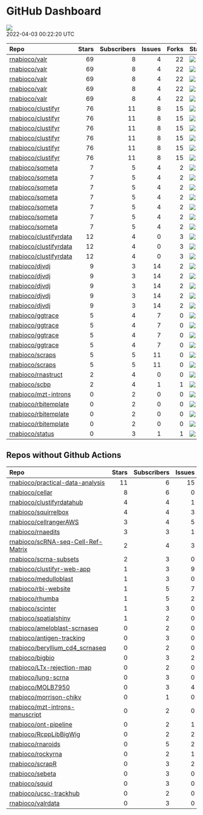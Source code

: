 GitHub Dashboard
================

![](https://github.com/rnabioco/status/workflows/Render%20Status/badge.svg)  
2022-04-03 00:22:20 UTC

| Repo                                                                | Stars | Subscribers | Issues | Forks | Status                                                                                                                                                     | Commit                                                                                                                                                                                                            |
| :------------------------------------------------------------------ | ----: | ----------: | -----: | ----: | :--------------------------------------------------------------------------------------------------------------------------------------------------------- | :---------------------------------------------------------------------------------------------------------------------------------------------------------------------------------------------------------------- |
| [rnabioco/valr](https://github.com/rnabioco/valr)                   |    69 |           8 |      4 |    22 | [![](https://github.com/rnabioco/valr/workflows/R-CMD-check/badge.svg)](https://github.com/rnabioco/valr/actions/runs/1873805812)                          | <a href="https://github.com/rnabioco/valr/commit/c5717f0b3b1c268d33013266629d84e80b71fd1f" title="add package">c5717f</a>                                                                                         |
| [rnabioco/valr](https://github.com/rnabioco/valr)                   |    69 |           8 |      4 |    22 | [![](https://github.com/rnabioco/valr/workflows/pkgdown/badge.svg)](https://github.com/rnabioco/valr/actions/runs/1873805809)                              | <a href="https://github.com/rnabioco/valr/commit/c5717f0b3b1c268d33013266629d84e80b71fd1f" title="add package">c5717f</a>                                                                                         |
| [rnabioco/valr](https://github.com/rnabioco/valr)                   |    69 |           8 |      4 |    22 | [![](https://github.com/rnabioco/valr/workflows/Commands/badge.svg)](https://github.com/rnabioco/valr/actions/runs/1585228242)                             | <a href="https://github.com/rnabioco/valr/commit/aff74d6595a76347cd2edcf6e2fb53464cb049b9" title="increment version number to development version">aff74d</a>                                                     |
| [rnabioco/valr](https://github.com/rnabioco/valr)                   |    69 |           8 |      4 |    22 | [![](https://github.com/rnabioco/valr/workflows/test-coverage/badge.svg)](https://github.com/rnabioco/valr/actions/runs/1873805810)                        | <a href="https://github.com/rnabioco/valr/commit/c5717f0b3b1c268d33013266629d84e80b71fd1f" title="add package">c5717f</a>                                                                                         |
| [rnabioco/valr](https://github.com/rnabioco/valr)                   |    69 |           8 |      4 |    22 | [![](https://github.com/rnabioco/valr/workflows/pages-build-deployment/badge.svg)](https://github.com/rnabioco/valr/actions/runs/1986776455)               | <a href="https://github.com/rnabioco/valr/commit/78a7d5507fdd4ae11d75d4ace0057f11d218d6f3" title="Deploying to gh-pages from @ rnabioco/valr@c5717f0b3b1c268d33013266629d84e80b71fd1f 🚀">78a7d5</a>               |
| [rnabioco/clustifyr](https://github.com/rnabioco/clustifyr)         |    76 |          11 |      8 |    15 | [![](https://github.com/rnabioco/clustifyr/workflows/R-CMD-check/badge.svg)](https://github.com/rnabioco/clustifyr/actions/runs/64597387)                  | <a href="https://github.com/rnabioco/clustifyr/commit/fde17917d935de5dd203df212e2cea49f18bf3d3" title="Install dev Rccp for tests">fde179</a>                                                                     |
| [rnabioco/clustifyr](https://github.com/rnabioco/clustifyr)         |    76 |          11 |      8 |    15 | [![](https://github.com/rnabioco/clustifyr/workflows/R-CMD-check-bioc/badge.svg)](https://github.com/rnabioco/clustifyr/actions/runs/1964253051)           | <a href="https://github.com/rnabioco/clustifyr/commit/005d2fcf85fe173b01c1dd71bf55dce8b3de672b" title="update email">005d2f</a>                                                                                   |
| [rnabioco/clustifyr](https://github.com/rnabioco/clustifyr)         |    76 |          11 |      8 |    15 | [![](https://github.com/rnabioco/clustifyr/workflows/pkgdown/badge.svg)](https://github.com/rnabioco/clustifyr/actions/runs/1964253052)                    | <a href="https://github.com/rnabioco/clustifyr/commit/005d2fcf85fe173b01c1dd71bf55dce8b3de672b" title="update email">005d2f</a>                                                                                   |
| [rnabioco/clustifyr](https://github.com/rnabioco/clustifyr)         |    76 |          11 |      8 |    15 | [![](https://github.com/rnabioco/clustifyr/workflows/Commands/badge.svg)](https://github.com/rnabioco/clustifyr/actions/runs/2059266410)                   | <a href="https://github.com/rnabioco/clustifyr/commit/005d2fcf85fe173b01c1dd71bf55dce8b3de672b" title="update email">005d2f</a>                                                                                   |
| [rnabioco/clustifyr](https://github.com/rnabioco/clustifyr)         |    76 |          11 |      8 |    15 | [![](https://github.com/rnabioco/clustifyr/workflows/test-coverage/badge.svg)](https://github.com/rnabioco/clustifyr/actions/runs/1964253049)              | <a href="https://github.com/rnabioco/clustifyr/commit/005d2fcf85fe173b01c1dd71bf55dce8b3de672b" title="update email">005d2f</a>                                                                                   |
| [rnabioco/clustifyr](https://github.com/rnabioco/clustifyr)         |    76 |          11 |      8 |    15 | [![](https://github.com/rnabioco/clustifyr/workflows/pages-build-deployment/badge.svg)](https://github.com/rnabioco/clustifyr/actions/runs/1964270747)     | <a href="https://github.com/rnabioco/clustifyr/commit/31ec6916260730f3c5974a7bfeb9f7200d9507a4" title="Deploying to gh-pages from @ rnabioco/clustifyr@005d2fcf85fe173b01c1dd71bf55dce8b3de672b 🚀">31ec69</a>     |
| [rnabioco/someta](https://github.com/rnabioco/someta)               |     7 |           5 |      4 |     2 | [![](https://github.com/rnabioco/someta/workflows/pkgdown/badge.svg)](https://github.com/rnabioco/someta/actions/runs/1873927849)                          | <a href="https://github.com/rnabioco/someta/commit/7b45d7c0c5045207eba4e1e183dc61ce48c83b14" title="update workflow">7b45d7</a>                                                                                   |
| [rnabioco/someta](https://github.com/rnabioco/someta)               |     7 |           5 |      4 |     2 | [![](https://github.com/rnabioco/someta/workflows/test-coverage/badge.svg)](https://github.com/rnabioco/someta/actions/runs/310258486)                     | <a href="https://github.com/rnabioco/someta/commit/62ccfeb51f1e05dd728c9fed8e15d507f36c3058" title="keep trying 5">62ccfe</a>                                                                                     |
| [rnabioco/someta](https://github.com/rnabioco/someta)               |     7 |           5 |      4 |     2 | [![](https://github.com/rnabioco/someta/workflows/R-CMD-check/badge.svg)](https://github.com/rnabioco/someta/actions/runs/310237240)                       | <a href="https://github.com/rnabioco/someta/commit/a9a03c526d4c3affa42a0fe164f49df78077f1ea" title="keep trying 4">a9a03c</a>                                                                                     |
| [rnabioco/someta](https://github.com/rnabioco/someta)               |     7 |           5 |      4 |     2 | [![](https://github.com/rnabioco/someta/workflows/.github/workflows/check-bioc.yml/badge.svg)](https://github.com/rnabioco/someta/actions/runs/310237196)  | <a href="https://github.com/rnabioco/someta/commit/a9a03c526d4c3affa42a0fe164f49df78077f1ea" title="keep trying 4">a9a03c</a>                                                                                     |
| [rnabioco/someta](https://github.com/rnabioco/someta)               |     7 |           5 |      4 |     2 | [![](https://github.com/rnabioco/someta/workflows/R-CMD-check/badge.svg)](https://github.com/rnabioco/someta/actions/runs/310491939)                       | <a href="https://github.com/rnabioco/someta/commit/fc6e5b8eb37f09606f2a02de8ef61a975a5e65ec" title="Merge branch 'build_v' of https://github.com/rnabioco/scmetadata into build_v">fc6e5b</a>                     |
| [rnabioco/someta](https://github.com/rnabioco/someta)               |     7 |           5 |      4 |     2 | [![](https://github.com/rnabioco/someta/workflows/test/badge.svg)](https://github.com/rnabioco/someta/actions/runs/311894650)                              | <a href="https://github.com/rnabioco/someta/commit/d5f13ba07b3a51c8381c996b8cf81ba4f0de5cdc" title="Update main.yml">d5f13b</a>                                                                                   |
| [rnabioco/someta](https://github.com/rnabioco/someta)               |     7 |           5 |      4 |     2 | [![](https://github.com/rnabioco/someta/workflows/pages-build-deployment/badge.svg)](https://github.com/rnabioco/someta/actions/runs/1874327328)           | <a href="https://github.com/rnabioco/someta/commit/4633ec53454417c66f53b36b124453b800b85420" title="Deploying to gh-pages from @ rnabioco/someta@7b45d7c0c5045207eba4e1e183dc61ce48c83b14 🚀">4633ec</a>           |
| [rnabioco/clustifyrdata](https://github.com/rnabioco/clustifyrdata) |    12 |           4 |      0 |     3 | [![](https://github.com/rnabioco/clustifyrdata/workflows/R-CMD-check/badge.svg)](https://github.com/rnabioco/clustifyrdata/actions/runs/227479781)         | <a href="https://github.com/rnabioco/clustifyrdata/commit/2b6acb2ea4891a091cdd6bec94fedb864e0e4ed9" title="website update, again">2b6acb</a>                                                                      |
| [rnabioco/clustifyrdata](https://github.com/rnabioco/clustifyrdata) |    12 |           4 |      0 |     3 | [![](https://github.com/rnabioco/clustifyrdata/workflows/pkgdown/badge.svg)](https://github.com/rnabioco/clustifyrdata/actions/runs/227479783)             | <a href="https://github.com/rnabioco/clustifyrdata/commit/2b6acb2ea4891a091cdd6bec94fedb864e0e4ed9" title="website update, again">2b6acb</a>                                                                      |
| [rnabioco/clustifyrdata](https://github.com/rnabioco/clustifyrdata) |    12 |           4 |      0 |     3 | [![](https://github.com/rnabioco/clustifyrdata/workflows/Commands/badge.svg)](https://github.com/rnabioco/clustifyrdata/actions/runs/1095938218)           | <a href="https://github.com/rnabioco/clustifyrdata/commit/2b6acb2ea4891a091cdd6bec94fedb864e0e4ed9" title="website update, again">2b6acb</a>                                                                      |
| [rnabioco/djvdj](https://github.com/rnabioco/djvdj)                 |     9 |           3 |     14 |     2 | [![](https://github.com/rnabioco/djvdj/workflows/R-CMD-check/badge.svg)](https://github.com/rnabioco/djvdj/actions/runs/2068804574)                        | <a href="https://github.com/rnabioco/djvdj/commit/a354de6733b0e853266932273be46d761eaa282d" title="cell barcode parsing">a354de</a>                                                                               |
| [rnabioco/djvdj](https://github.com/rnabioco/djvdj)                 |     9 |           3 |     14 |     2 | [![](https://github.com/rnabioco/djvdj/workflows/R-CMD-check-bioc/badge.svg)](https://github.com/rnabioco/djvdj/actions/runs/2068804572)                   | <a href="https://github.com/rnabioco/djvdj/commit/a354de6733b0e853266932273be46d761eaa282d" title="cell barcode parsing">a354de</a>                                                                               |
| [rnabioco/djvdj](https://github.com/rnabioco/djvdj)                 |     9 |           3 |     14 |     2 | [![](https://github.com/rnabioco/djvdj/workflows/pkgdown/badge.svg)](https://github.com/rnabioco/djvdj/actions/runs/2068804573)                            | <a href="https://github.com/rnabioco/djvdj/commit/a354de6733b0e853266932273be46d761eaa282d" title="cell barcode parsing">a354de</a>                                                                               |
| [rnabioco/djvdj](https://github.com/rnabioco/djvdj)                 |     9 |           3 |     14 |     2 | [![](https://github.com/rnabioco/djvdj/workflows/test-coverage/badge.svg)](https://github.com/rnabioco/djvdj/actions/runs/2068804575)                      | <a href="https://github.com/rnabioco/djvdj/commit/a354de6733b0e853266932273be46d761eaa282d" title="cell barcode parsing">a354de</a>                                                                               |
| [rnabioco/djvdj](https://github.com/rnabioco/djvdj)                 |     9 |           3 |     14 |     2 | [![](https://github.com/rnabioco/djvdj/workflows/pages-build-deployment/badge.svg)](https://github.com/rnabioco/djvdj/actions/runs/1711396984)             | <a href="https://github.com/rnabioco/djvdj/commit/3799cb0219d5fda387c745db6accc88d6232f2d5" title="Built site for djvdj: 0.0.0.9000@c8b9088">3799cb</a>                                                           |
| [rnabioco/ggtrace](https://github.com/rnabioco/ggtrace)             |     5 |           4 |      7 |     0 | [![](https://github.com/rnabioco/ggtrace/workflows/R-CMD-check/badge.svg)](https://github.com/rnabioco/ggtrace/actions/runs/1876661465)                    | <a href="https://github.com/rnabioco/ggtrace/commit/0d61f392d1e3008dfd946247b2db14f8f86b1457" title="update actions">0d61f3</a>                                                                                   |
| [rnabioco/ggtrace](https://github.com/rnabioco/ggtrace)             |     5 |           4 |      7 |     0 | [![](https://github.com/rnabioco/ggtrace/workflows/pkgdown/badge.svg)](https://github.com/rnabioco/ggtrace/actions/runs/1876661466)                        | <a href="https://github.com/rnabioco/ggtrace/commit/0d61f392d1e3008dfd946247b2db14f8f86b1457" title="update actions">0d61f3</a>                                                                                   |
| [rnabioco/ggtrace](https://github.com/rnabioco/ggtrace)             |     5 |           4 |      7 |     0 | [![](https://github.com/rnabioco/ggtrace/workflows/test-coverage/badge.svg)](https://github.com/rnabioco/ggtrace/actions/runs/1876661463)                  | <a href="https://github.com/rnabioco/ggtrace/commit/0d61f392d1e3008dfd946247b2db14f8f86b1457" title="update actions">0d61f3</a>                                                                                   |
| [rnabioco/ggtrace](https://github.com/rnabioco/ggtrace)             |     5 |           4 |      7 |     0 | [![](https://github.com/rnabioco/ggtrace/workflows/pages-build-deployment/badge.svg)](https://github.com/rnabioco/ggtrace/actions/runs/1876674111)         | <a href="https://github.com/rnabioco/ggtrace/commit/b872fa7e1bd0b3df66e6d772f6f29521bf70352e" title="Deploying to gh-pages from @ rnabioco/ggtrace@0d61f392d1e3008dfd946247b2db14f8f86b1457 🚀">b872fa</a>         |
| [rnabioco/scraps](https://github.com/rnabioco/scraps)               |     5 |           5 |     11 |     0 | [![](https://github.com/rnabioco/scraps/workflows/snakemake-run/badge.svg)](https://github.com/rnabioco/scraps/actions/runs/1987484723)                    | <a href="https://github.com/rnabioco/scraps/commit/5e84bd78a9f96d2b60b1fdbf25af096dac204c5f" title="fix chem_version from tuple to str">5e84bd</a>                                                                |
| [rnabioco/scraps](https://github.com/rnabioco/scraps)               |     5 |           5 |     11 |     0 | [![](https://github.com/rnabioco/scraps/workflows/pages-build-deployment/badge.svg)](https://github.com/rnabioco/scraps/actions/runs/1987484592)           | <a href="https://github.com/rnabioco/scraps/commit/5e84bd78a9f96d2b60b1fdbf25af096dac204c5f" title="fix chem_version from tuple to str">5e84bd</a>                                                                |
| [rnabioco/rnastruct](https://github.com/rnabioco/rnastruct)         |     2 |           4 |      0 |     0 | [![](https://github.com/rnabioco/rnastruct/workflows/github-actions/badge.svg)](https://github.com/rnabioco/rnastruct/actions/runs/845483933)              | <a href="https://github.com/rnabioco/rnastruct/commit/e673a35b147d227c50ee4bba64de0f8e0dbcc132" title="Rename README.d to README.md">e673a3</a>                                                                   |
| [rnabioco/scbp](https://github.com/rnabioco/scbp)                   |     2 |           4 |      1 |     1 | [![](https://github.com/rnabioco/scbp/workflows/R-CMD-check/badge.svg)](https://github.com/rnabioco/scbp/actions/runs/1900413949)                          | <a href="https://github.com/rnabioco/scbp/commit/cfe81658443e29e41e59a27052a9f6353f8d54c6" title="Merge pull request #3 from rnabioco/scran">cfe816</a>                                                           |
| [rnabioco/mzt-introns](https://github.com/rnabioco/mzt-introns)     |     0 |           2 |      0 |     0 | [![](https://github.com/rnabioco/mzt-introns/workflows/github-actions/badge.svg)](https://github.com/rnabioco/mzt-introns/actions/runs/1895530480)         | <a href="https://github.com/rnabioco/mzt-introns/commit/851113b57666e8f75d055a790e1389c3ac9b662c" title="add url">851113</a>                                                                                      |
| [rnabioco/rbitemplate](https://github.com/rnabioco/rbitemplate)     |     0 |           2 |      0 |     0 | [![](https://github.com/rnabioco/rbitemplate/workflows/R-CMD-check/badge.svg)](https://github.com/rnabioco/rbitemplate/actions/runs/1873695291)            | <a href="https://github.com/rnabioco/rbitemplate/commit/6a853c8595ea56058a505865eb33a8311b9220ed" title="update footer">6a853c</a>                                                                                |
| [rnabioco/rbitemplate](https://github.com/rnabioco/rbitemplate)     |     0 |           2 |      0 |     0 | [![](https://github.com/rnabioco/rbitemplate/workflows/pkgdown/badge.svg)](https://github.com/rnabioco/rbitemplate/actions/runs/1873695289)                | <a href="https://github.com/rnabioco/rbitemplate/commit/6a853c8595ea56058a505865eb33a8311b9220ed" title="update footer">6a853c</a>                                                                                |
| [rnabioco/rbitemplate](https://github.com/rnabioco/rbitemplate)     |     0 |           2 |      0 |     0 | [![](https://github.com/rnabioco/rbitemplate/workflows/pages-build-deployment/badge.svg)](https://github.com/rnabioco/rbitemplate/actions/runs/1873700978) | <a href="https://github.com/rnabioco/rbitemplate/commit/6044b5b75592974edb2507d84bea4c11f82c6bf1" title="Deploying to gh-pages from @ rnabioco/rbitemplate@6a853c8595ea56058a505865eb33a8311b9220ed 🚀">6044b5</a> |
| [rnabioco/status](https://github.com/rnabioco/status)               |     0 |           3 |      1 |     1 | [![](https://github.com/rnabioco/status/workflows/Render%20Status/badge.svg)](https://github.com/rnabioco/status/actions/runs/2083673916)                  | <a href="https://github.com/rnabioco/status/commit/a2ea3b966f488e4ba7f183edac9698d12bfbd5bb" title="[status] 2022-03-27 00:24:43 UTC">a2ea3b</a>                                                                  |

## Repos without Github Actions

| Repo                                                                                        | Stars | Subscribers | Issues | Forks |
| :------------------------------------------------------------------------------------------ | ----: | ----------: | -----: | ----: |
| [rnabioco/practical-data-analysis](https://github.com/rnabioco/practical-data-analysis)     |    11 |           6 |     15 |     8 |
| [rnabioco/cellar](https://github.com/rnabioco/cellar)                                       |     8 |           6 |      0 |     1 |
| [rnabioco/clustifyrdatahub](https://github.com/rnabioco/clustifyrdatahub)                   |     4 |           4 |      1 |     1 |
| [rnabioco/squirrelbox](https://github.com/rnabioco/squirrelbox)                             |     4 |           4 |      3 |     2 |
| [rnabioco/cellrangerAWS](https://github.com/rnabioco/cellrangerAWS)                         |     3 |           4 |      5 |     1 |
| [rnabioco/rnaedits](https://github.com/rnabioco/rnaedits)                                   |     3 |           3 |      1 |     0 |
| [rnabioco/scRNA-seq-Cell-Ref-Matrix](https://github.com/rnabioco/scRNA-seq-Cell-Ref-Matrix) |     2 |           4 |      3 |     0 |
| [rnabioco/scrna-subsets](https://github.com/rnabioco/scrna-subsets)                         |     2 |           3 |      0 |     2 |
| [rnabioco/clustifyr-web-app](https://github.com/rnabioco/clustifyr-web-app)                 |     1 |           3 |      9 |     2 |
| [rnabioco/medulloblast](https://github.com/rnabioco/medulloblast)                           |     1 |           3 |      0 |     1 |
| [rnabioco/rbi-website](https://github.com/rnabioco/rbi-website)                             |     1 |           5 |      7 |     0 |
| [rnabioco/rhumba](https://github.com/rnabioco/rhumba)                                       |     1 |           5 |      2 |     2 |
| [rnabioco/scinter](https://github.com/rnabioco/scinter)                                     |     1 |           3 |      0 |     0 |
| [rnabioco/spatialshiny](https://github.com/rnabioco/spatialshiny)                           |     1 |           2 |      0 |     0 |
| [rnabioco/ameloblast-scrnaseq](https://github.com/rnabioco/ameloblast-scrnaseq)             |     0 |           2 |      0 |     0 |
| [rnabioco/antigen-tracking](https://github.com/rnabioco/antigen-tracking)                   |     0 |           3 |      0 |     2 |
| [rnabioco/beryllium\_cd4\_scrnaseq](https://github.com/rnabioco/beryllium_cd4_scrnaseq)     |     0 |           2 |      0 |     0 |
| [rnabioco/bigbio](https://github.com/rnabioco/bigbio)                                       |     0 |           3 |      2 |     0 |
| [rnabioco/LTx-rejection-map](https://github.com/rnabioco/LTx-rejection-map)                 |     0 |           2 |      0 |     0 |
| [rnabioco/lung-scrna](https://github.com/rnabioco/lung-scrna)                               |     0 |           3 |      0 |     1 |
| [rnabioco/MOLB7950](https://github.com/rnabioco/MOLB7950)                                   |     0 |           3 |      4 |     0 |
| [rnabioco/morrison-chikv](https://github.com/rnabioco/morrison-chikv)                       |     0 |           1 |      0 |     0 |
| [rnabioco/mzt-introns-manuscript](https://github.com/rnabioco/mzt-introns-manuscript)       |     0 |           2 |      0 |     0 |
| [rnabioco/ont-pipeline](https://github.com/rnabioco/ont-pipeline)                           |     0 |           2 |      1 |     1 |
| [rnabioco/RcppLibBigWig](https://github.com/rnabioco/RcppLibBigWig)                         |     0 |           2 |      2 |     0 |
| [rnabioco/rnaroids](https://github.com/rnabioco/rnaroids)                                   |     0 |           5 |      2 |     1 |
| [rnabioco/rockyrna](https://github.com/rnabioco/rockyrna)                                   |     0 |           2 |      1 |     0 |
| [rnabioco/scrapR](https://github.com/rnabioco/scrapR)                                       |     0 |           3 |      2 |     0 |
| [rnabioco/sebeta](https://github.com/rnabioco/sebeta)                                       |     0 |           3 |      0 |     0 |
| [rnabioco/squid](https://github.com/rnabioco/squid)                                         |     0 |           3 |      0 |     1 |
| [rnabioco/ucsc-trackhub](https://github.com/rnabioco/ucsc-trackhub)                         |     0 |           2 |      0 |     0 |
| [rnabioco/valrdata](https://github.com/rnabioco/valrdata)                                   |     0 |           3 |      0 |     0 |
